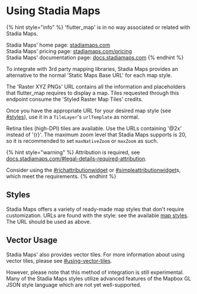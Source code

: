 # Using Stadia Maps

{% hint style="info" %}
'flutter\_map' is in no way associated or related with Stadia Maps.

Stadia Maps' home page: [stadiamaps.com](https://stadiamaps.com/)\
Stadia Maps' pricing page: [stadiamaps.com/pricing](https://stadiamaps.com/pricing/)\
Stadia Maps' documentation page: [docs.stadiamaps.com](https://docs.stadiamaps.com/)
{% endhint %}

To integrate with 3rd party mapping libraries, Stadia Maps provides an alternative to the normal 'Static Maps Base URL' for each map style.

The 'Raster XYZ PNGs' URL contains all the information and placeholders that flutter\_map requires to display a map. Tiles requested through this endpoint consume the 'Styled Raster Map Tiles' credits.

Once you have the appropriate URL for your desired map style (see [#styles](using-stadia-maps.md#styles "mention")), use it in a `TileLayer`'s `urlTemplate` as normal.

Retina tiles (high-DPI) tiles are available. Use the URLs containing '@2x' instead of '{r}'. The maximum zoom level that Stadia Maps supports is 20, so it is recommended to set `maxNativeZoom` or `maxZoom` as such.

{% hint style="warning" %}
Attribution is required, see [docs.stadiamaps.com/#legal-details-required-attribution](https://docs.stadiamaps.com/#legal-details-required-attribution).

Consider using the [#richattributionwidget](../layers/attribution-layer.md#richattributionwidget "mention") or [#simpleattributionwidget](../layers/attribution-layer.md#simpleattributionwidget "mention")s, which meet the requirements.
{% endhint %}

## Styles

Stadia Maps offers a variety of ready-made map styles that don't require customization. URLs are found with the style: see the available [map styles](https://docs.stadiamaps.com/themes). The URL should be used as above.

## Vector Usage

Stadia Maps' also provides vector tiles. For more information about using vector tiles, please see [#using-vector-tiles](../getting-started/explanation/raster-vs-vector-tiles.md#using-vector-tiles "mention").&#x20;

However, please note that this method of integration is still experimental. Many of the Stadia Maps styles utilize advanced features of the Mapbox GL JSON style language which are not yet well-supported.
